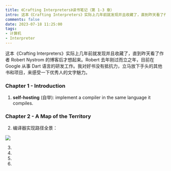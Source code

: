 ```yaml
---
title: 《Crafting Interpreters》读书笔记（第 1-3 章）
intro: 这本《Crafting Interpreters》实际上几年前就发现并且收藏了，直到昨天看了作者 Robert Nystrom 的博客后才想起来。Robert 去年刚过而立之年，目前在 Google 从事 Dart 语言的研发工作。我对好书没有抵抗力，立马放下手头的其他书和项目，来感受一下优秀人的文字魅力。
comments: false
date: 2023-07-18 11:25:00
tags:
- 计算机
- Interpreter
---
```


这本《Crafting Interpreters》实际上几年前就发现并且收藏了，直到昨天看了作者 Robert Nystrom 的博客后才想起来。Robert 去年刚过而立之年，目前在 Google 从事 Dart 语言的研发工作。我对好书没有抵抗力，立马放下手头的其他书和项目，来感受一下优秀人的文字魅力。

### Chapter 1 - Introduction

1. **self-hosting** (自举): implement a compiler in the same language it compiles.

### Chapter 2 - A Map of the Territory

2. 编译器实现路径全景：

![](1.png)


3. 
4. 
5. 
6. 